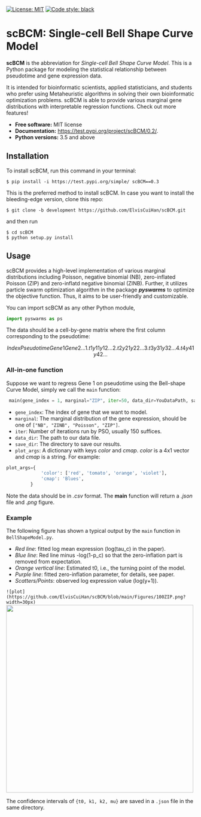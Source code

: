 [![License: MIT](https://img.shields.io/badge/license-MIT-blue.svg )](https://raw.githubusercontent.com/ljvmiranda921/pyswarms/master/LICENSE)
[![Code style: black](https://img.shields.io/badge/code%20style-black-000000.svg)](https://github.com/ambv/black)

# scBCM: Single-cell Bell Shape Curve Model

**scBCM** is the abbreviation for *Single-cell Bell Shape Curve Model*. This is a Python package for modeling the statistical relationship between pseudotime and gene expression data.

It is intended for bioinformatic scientists, applied statisticians, and students who prefer using Metaheuristic algorithms in solving their own bioinformatic optimization problems. scBCM is able to provide various marginal gene distributions with interpretable regression functions. Check out more features!

* **Free software:** MIT license
* **Documentation:** https://test.pypi.org/project/scBCM/0.2/.
* **Python versions:** 3.5 and above

## Installation

To install scBCM, run this command in your terminal:

```shell
$ pip install -i https://test.pypi.org/simple/ scBCM==0.3
```

This is the preferred method to install scBCM. In case you want to install the bleeding-edge version, clone this repo:

```shell
$ git clone -b development https://github.com/ElvisCuiHan/scBCM.git
```
and then run

```shell
$ cd scBCM
$ python setup.py install
```

## Usage

scBCM provides a high-level implementation of various marginal distributions including Poisson, negative binomial (NB), zero-inflated Poisson (ZIP) and zero-inflatd negative binomial (ZINB). Further, it utilizes particle swarm optimization algorithm in the package ***pyswarms*** to optimize the objective function. Thus, it aims to be user-friendly and customizable.

You can import scBCM as any other Python module,

```python
import pyswarms as ps
```

The data should be a cell-by-gene matrix where the first column corresponding to the pseudotime:
```math
Index Pseudotime Gene1 Gene2 ...
1.    t1         y11   y12   ...
2.    t2         y21   y22   ... 
3.    t3         y31   y32   ...
4.    t4         y41   y42   ...
```

### All-in-one function

Suppose we want to regress Gene 1 on pseudotime using the Bell-shape Curve Model, simply we call the `main` function:

```python
 main(gene_index = 1, marginal="ZIP", iter=50, data_dir=YouDataPath, save_dir=YouTargetPath, plot_args={})
```

- `gene_index`: The index of gene that we want to model.
- `marginal`: The marginal distribution of the gene expression, should be one of `["NB", "ZINB", "Poisson", "ZIP"]`.
- `iter`: Number of iterations run by PSO, usually 150 suffices.
- `data_dir`: The path to our data file.
- `save_dir`: The directory to save our results.
- `plot_args`: A dictionary with keys *color* and *cmap*. *color* is a 4x1 vector and *cmap* is a string. For example:
```python
plot_args={
             'color': ['red', 'tomato', 'orange', 'violet'],
             'cmap': 'Blues',
         }
```

Note the data should be in *.csv* format. The **main** function will return a *.json* file and *.png* figure. 

### Example

The following figure has shown a typical output by the `main` function in `BellShapeModel.py`.

- *Red line*: fitted log mean expression (log(tau_c) in the paper). 
- *Blue line*: Red line minus -log(1-p_c) so that the zero-inflation part is removed from expectation.
- *Orange vertical line*: Estimated t0, i.e., the turning point of the model.
- *Purple line*: fitted zero-inflation parameter, for details, see paper.
- *Scatters/Points*: observed log expression value (log(y+1)).

```![plot](https://github.com/ElvisCuiHan/scBCM/blob/main/Figures/100ZIP.png?width=30px)```
<img src="https://github.com/ElvisCuiHan/scBCM/blob/main/Figures/100ZIP.png" width="500" />

The confidence intervals of `{t0, k1, k2, mu}` are saved in a `.json` file in the same directory.
